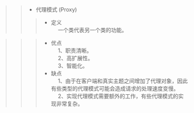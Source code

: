 
>> * 代理模式 (Proxy)   
>>> - 定义   
&emsp; 一个类代表另一个类的功能。 

>>> - 优点   
&emsp; 1、职责清晰。        
&emsp; 2、高扩展性。        
&emsp; 3、智能化。              
>>> - 缺点     
&emsp; 1、由于在客户端和真实主题之间增加了代理对象，因此有些类型的代理模式可能会造成请求的处理速度变慢。       
&emsp; 2、实现代理模式需要额外的工作，有些代理模式的实现非常复杂。       
